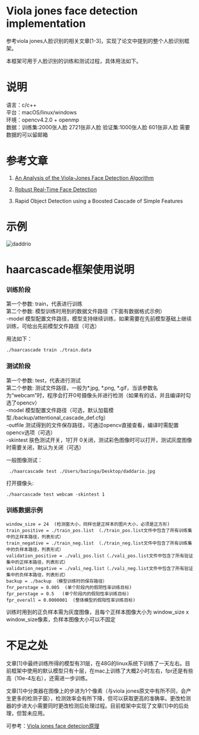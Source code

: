 Viola jones face detection implementation
====

参考viola jones人脸识别的相关文章[1-3]，实现了论文中提到的整个人脸识别框架。  

本框架可用于人脸识别的训练和测试过程，具体用法如下。   



# 说明
语言：c/c++  
平台：macOS/linux/windows     
环境：opencv4.2.0 + openmp  
数据：训练集:2000张人脸 2721张非人脸   验证集:1000张人脸 601张非人脸
需要数据的可以留邮箱


参考文章
======
1. [An Analysis of the Viola-Jones Face Detection Algorithm]( http://www.ipol.im/pub/art/2014/104/article.pdf)

2. [Robust Real-Time Face Detection](https://www.face-rec.org/algorithms/Boosting-Ensemble/16981346.pdf)

3. Rapid Object Detection using a Boosted Cascade of Simple Features

   


示例
=====
![daddrio](./examples/daddrio.png)






haarcascade框架使用说明
====



### 训练阶段 

第一个参数: train，代表进行训练  
第二个参数: 模型训练时用到的数据文件路径（下面有数据格式示例）  
-model 模型配置文件路径，模型支持继续训练，如果需要在先前模型基础上继续训练，可给出先前模型文件路径（可选）  

用法如下：

    ./haarcascade train ./train.data 



### 测试阶段

第一个参数: test，代表进行测试  
第二个参数: 测试文件路径，一般为*.jpg, *.png, *.gif，当该参数名为“webcam”时，程序会打开0号摄像头并进行检测（如果有的话，并且编译时勾选了opencv）  
-model 模型配置文件路径（可选，默认加载模型./backup/attentional_cascade_def.cfg）  
-outfile 测试得到的文件保存路径，可通过opencv直接查看，编译时需配置opencv选项（可选）  
-skintest 肤色测试开关，1打开  0关闭，测试彩色图像时可以打开，测试灰度图像时需要关闭，默认为关闭（可选） 

一般图像测试：

     ./haarcascade test ./Users/bazinga/Desktop/daddario.jpg

打开摄像头:

```
./haarcascade test webcam -skintest 1
```



### 训练数据示例

    window_size = 24  (检测窗大小，同样也是正样本的图片大小，必须是正方形)
    train_positive = ./train_pos.list （./train_pos.list文件中包含了所有训练集中的正样本路径，列表形式）
    train_negative = ./train_neg.list （./train_neg.list文件中包含了所有训练集中的负样本路径，列表形式）
    validation_positive = ./vali_pos.list（./vali_pos.list文件中包含了所有验证集中的正样本路径，列表形式）
    validation_negative = ./vali_neg.list（./vali_neg.list文件中包含了所有验证集中的负样本路径，列表形式）
    backup = ./backup （模型训练时的保存路径）
    fnr_perstage = 0.005  (单个阶段内的假阴性率训练目标)
    fpr_perstage = 0.5   (单个阶段内的假阳性率训练目标)
    fpr_overall = 0.0000001  (整体模型的假阳性率训练目标)

训练时用到的正负样本需为灰度图像，且每个正样本图像大小为 window_size x window_size像素，负样本图像大小可以不固定



# 不足之处

文章[1]中最终训练所得的模型有31层，在48G的linux系统下训练了一天左右。目前框架中使用的默认模型只有十层，在mac上训练了大概2小时左右，fpr还是有些高（10e-4左右），还需进一步训练。

文章[1]中分类器在图像上的步进为1个像素（与viola jones原文中有所不同，会产生更多的检测子窗），检测效率会有所下降，但可以获取更高的准确率。更改检测器的步进大小需要同时更改检测后处理过程。目前框架中实现了文章[1]中的后处理，但暂未应用。



可参考：[Viola jones face detecion原理](https://www.jianshu.com/p/f5e16cc99033)

